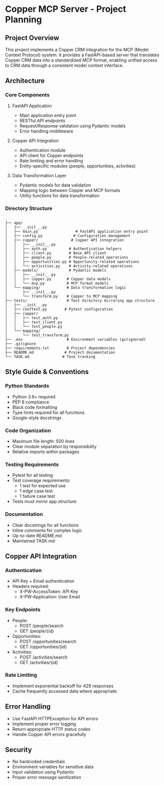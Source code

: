 # Copper MCP Server - Project Planning

## Project Overview
This project implements a Copper CRM integration for the MCP (Model Context Protocol) system. It provides a FastAPI-based server that translates Copper CRM data into a standardized MCP format, enabling unified access to CRM data through a consistent model context interface.

## Architecture

### Core Components
1. FastAPI Application
   - Main application entry point
   - RESTful API endpoints
   - Request/Response validation using Pydantic models
   - Error handling middleware

2. Copper API Integration
   - Authentication module
   - API client for Copper endpoints
   - Rate limiting and error handling
   - Entity-specific modules (people, opportunities, activities)

3. Data Transformation Layer
   - Pydantic models for data validation
   - Mapping logic between Copper and MCP formats
   - Utility functions for data transformation

### Directory Structure
```
.
├── app/
│   ├── __init__.py
│   ├── main.py                 # FastAPI application entry point
│   ├── config.py              # Configuration management
│   ├── copper/               # Copper API integration
│   │   ├── __init__.py
│   │   ├── auth.py          # Authentication helpers
│   │   ├── client.py        # Base API client
│   │   ├── people.py        # People-related operations
│   │   ├── opportunities.py # Opportunity-related operations
│   │   └── activities.py    # Activity-related operations
│   ├── models/              # Pydantic models
│   │   ├── __init__.py
│   │   ├── copper.py       # Copper data models
│   │   └── mcp.py          # MCP format models
│   └── mapping/            # Data transformation logic
│       ├── __init__.py
│       └── transform.py    # Copper to MCP mapping
├── tests/                  # Test directory mirroring app structure
│   ├── __init__.py
│   ├── conftest.py        # Pytest configuration
│   ├── copper/
│   │   ├── test_auth.py
│   │   ├── test_client.py
│   │   └── test_people.py
│   └── mapping/
│       └── test_transform.py
├── .env                    # Environment variables (gitignored)
├── .gitignore
├── requirements.txt        # Project dependencies
├── README.md              # Project documentation
└── TASK.md               # Task tracking
```

## Style Guide & Conventions

### Python Standards
- Python 3.9+ required
- PEP 8 compliance
- Black code formatting
- Type hints required for all functions
- Google-style docstrings

### Code Organization
- Maximum file length: 500 lines
- Clear module separation by responsibility
- Relative imports within packages

### Testing Requirements
- Pytest for all testing
- Test coverage requirements:
  - 1 test for expected use
  - 1 edge case test
  - 1 failure case test
- Tests must mirror app structure

### Documentation
- Clear docstrings for all functions
- Inline comments for complex logic
- Up-to-date README.md
- Maintained TASK.md

## Copper API Integration

### Authentication
- API Key + Email authentication
- Headers required:
  - X-PW-AccessToken: API Key
  - X-PW-Application: User Email

### Key Endpoints
- People:
  - POST /people/search
  - GET /people/{id}
- Opportunities:
  - POST /opportunities/search
  - GET /opportunities/{id}
- Activities:
  - POST /activities/search
  - GET /activities/{id}

### Rate Limiting
- Implement exponential backoff for 429 responses
- Cache frequently accessed data where appropriate

## Error Handling
- Use FastAPI HTTPException for API errors
- Implement proper error logging
- Return appropriate HTTP status codes
- Handle Copper API errors gracefully

## Security
- No hardcoded credentials
- Environment variables for sensitive data
- Input validation using Pydantic
- Proper error message sanitization 